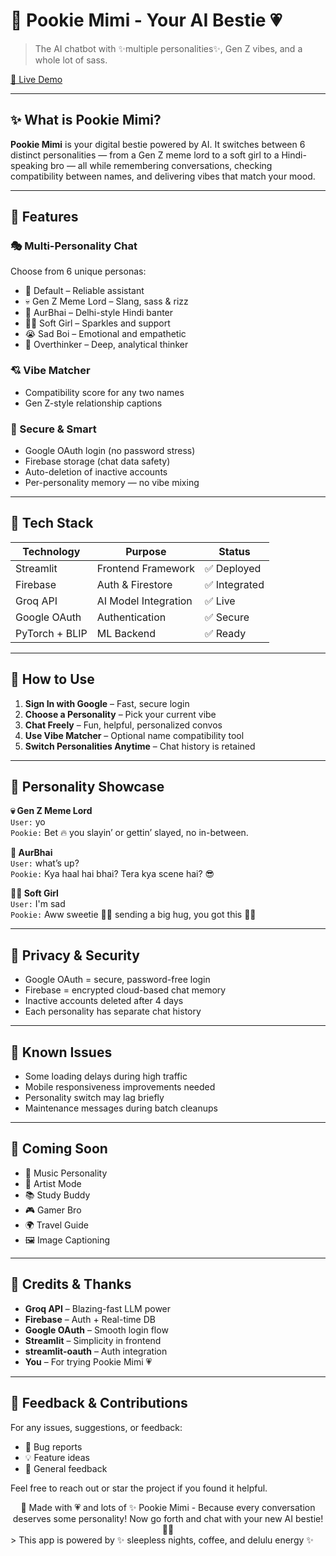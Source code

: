 # 🎀 Pookie Mimi - Your AI Bestie 💗  

> The AI chatbot with ✨multiple personalities✨, Gen Z vibes, and a whole lot of sass.

[🔗 Live Demo](https://pookie-mimi.onrender.com/)

---

## ✨ What is Pookie Mimi?

**Pookie Mimi** is your digital bestie powered by AI. It switches between 6 distinct personalities — from a Gen Z meme lord to a soft girl to a Hindi-speaking bro — all while remembering conversations, checking compatibility between names, and delivering vibes that match your mood.

---

## 🌟 Features

### 🎭 Multi-Personality Chat
Choose from 6 unique personas:
- 🧠 Default – Reliable assistant
- 💀 Gen Z Meme Lord – Slang, sass & rizz
- 👊 AurBhai – Delhi-style Hindi banter
- 🧚‍♀️ Soft Girl – Sparkles and support
- 😭 Sad Boi – Emotional and empathetic
- 🤯 Overthinker – Deep, analytical thinker

### 💘 Vibe Matcher
- Compatibility score for any two names
- Gen Z-style relationship captions

### 🔐 Secure & Smart
- Google OAuth login (no password stress)
- Firebase storage (chat data safety)
- Auto-deletion of inactive accounts
- Per-personality memory — no vibe mixing

---

## 🧠 Tech Stack

| Technology      | Purpose                | Status        |
|----------------|------------------------|---------------|
| Streamlit       | Frontend Framework     | ✅ Deployed    |
| Firebase        | Auth & Firestore       | ✅ Integrated  |
| Groq API        | AI Model Integration   | ✅ Live        |
| Google OAuth    | Authentication         | ✅ Secure      |
| PyTorch + BLIP  | ML Backend             | ✅ Ready       |

---

## 📱 How to Use

1. **Sign In with Google** – Fast, secure login  
2. **Choose a Personality** – Pick your current vibe  
3. **Chat Freely** – Fun, helpful, personalized convos  
4. **Use Vibe Matcher** – Optional name compatibility tool  
5. **Switch Personalities Anytime** – Chat history is retained

---

## 🎨 Personality Showcase

**💀 Gen Z Meme Lord**  
`User:` yo  
`Pookie:` Bet 🔥 you slayin’ or gettin’ slayed, no in-between.

**👊 AurBhai**  
`User:` what’s up?  
`Pookie:` Kya haal hai bhai? Tera kya scene hai? 😎

**🧚‍♀️ Soft Girl**  
`User:` I'm sad  
`Pookie:` Aww sweetie 💖✨ sending a big hug, you got this 🌸💕

---

## 🔐 Privacy & Security

- Google OAuth = secure, password-free login  
- Firebase = encrypted cloud-based chat memory  
- Inactive accounts deleted after 4 days  
- Each personality has separate chat history

---

## 🐛 Known Issues

- Some loading delays during high traffic  
- Mobile responsiveness improvements needed  
- Personality switch may lag briefly  
- Maintenance messages during batch cleanups

---

## 🚧 Coming Soon

- 🎵 Music Personality  
- 🎨 Artist Mode  
- 📚 Study Buddy  
- 🎮 Gamer Bro  
- 🌍 Travel Guide  
- 🖼️ Image Captioning

---

## 🙌 Credits & Thanks

- **Groq API** – Blazing-fast LLM power  
- **Firebase** – Auth + Real-time DB  
- **Google OAuth** – Smooth login flow  
- **Streamlit** – Simplicity in frontend  
- **streamlit-oauth** – Auth integration  
- **You** – For trying Pookie Mimi 💗

---

## 💬 Feedback & Contributions

For any issues, suggestions, or feedback:

- 🐛 Bug reports  
- 💡 Feature ideas  
- 💬 General feedback  

Feel free to reach out or star the project if you found it helpful.

<div align="center">  
🎀 Made with 💗 and lots of ✨  
Pookie Mimi - Because every conversation deserves some personality!  
Now go forth and chat with your new AI bestie! 💅✨  
</div>  
> This app is powered by ✨ sleepless nights, coffee, and delulu energy ✨




